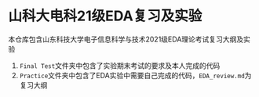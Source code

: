 # 山科大电科21级EDA复习及实验
本仓库包含山东科技大学电子信息科学与技术2021级EDA理论考试复习大纲及实验

1. `Final Test`文件夹中包含了实验期末考试的要求及本人完成的代码
2. `Practice`文件夹中包含了EDA实验中需要自己完成的代码，`EDA_review.md`为复习大纲
